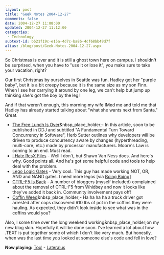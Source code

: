 ```yaml
---
layout: post
title: "Geek Notes 2004-12-27"
comments: false
date: 2004-12-27 11:08:00
updated: 2004-12-27 11:12:00
categories:
 - Technology
subtext-id: b621f19c-e15a-4d7c-ba86-4df68bb49d7f
alias: /blog/post/Geek-Notes-2004-12-27.aspx
---
```



So Christmas is over and it is still a ghost town here on campus. I shouldn't be surprised, when you have to "use it or lose it", you make sure to take your vacation, right?

Our first Christmas by ourselves in Seattle was fun. Hadley got her "purple baby", but it is a bit creepy because it is the same size as my son Finn. When I see her carrying it around by one leg, we can't help but jump up thinking she's got the boy by the leg!

And if that weren't enough, this morning my wife IMed me and told me that Hadley has already started talking about "what she wants next from Santa." Great.

  * [The Free Lunch Is Over](http://www.gotw.ca/publications/concurrency-ddj.htm)[](http://www.gotw.ca/publications/concurrency-ddj.htm)&nbsp_place_holder;- In this article, soon to be published in DDJ and subtitled "A Fundamental Turn Toward Concurrency in Software", Herb Sutter outlines why developers will be driven to produce concurrency aware by changes (hyperthreading, multi-core, etc.) made by processor manufacturers. Moore's Law is coming to an end. Must read.
  * [I Hate ResX Files](http://www.windojitsu.com/blog/resxsucks.html) - Well I don't, but Shawn Van Ness does. And here's why. Good points all. And he's got some helpful code and tools to help deal with the problem.
  * [Lego Logic Gates](http://goldfish.ikaruga.co.uk/logic.html) - Very cool. This guy has made working NOT, OR, AND and NAND gates. I need more legos [via [Boing Boing](http://www.boingboing.net/2004/12/15/lego_logic.html)]
  * [CTRL-F5 Is Back](http://www.leastprivilege.com/PermaLink.aspx?guid=d1110e20-aeb1-492f-94ef-91c447e08ee1) - A number of bloggers (myself included) complained about the removal of CTRL-F5 from Whidbey and now it looks like they've added it back in. Community involvement pays off!
  * [Coffin Weed](http://www.cnn.com/2004/US/12/15/marijuana.caskets.reut/index.html)&nbsp_place_holder;- Ha ha ha ha a truck driver got arrested after cops discovered 610 lbs of pot in the coffins they were hauling. As expected, they didn't look inside to see what was in the coffins would you?

Also, I some time over the long weekend working&nbsp_place_holder;on my new blog skin. Hopefully it will be done soon. I've learned a lot about how .TEXT is put together some of which I don't like very much. But honestly, when was the last time _you_ looked at someone else's code and fell in love?

**Now playing:** [Tool](http://phobos.apple.com/WebObjects/MZSearch.woa/wa/advancedSearchResults?artistTerm=Tool) - [Lateralus](http://phobos.apple.com/WebObjects/MZSearch.woa/wa/advancedSearchResults?songTerm=Lateralus&artistTerm=Tool)
